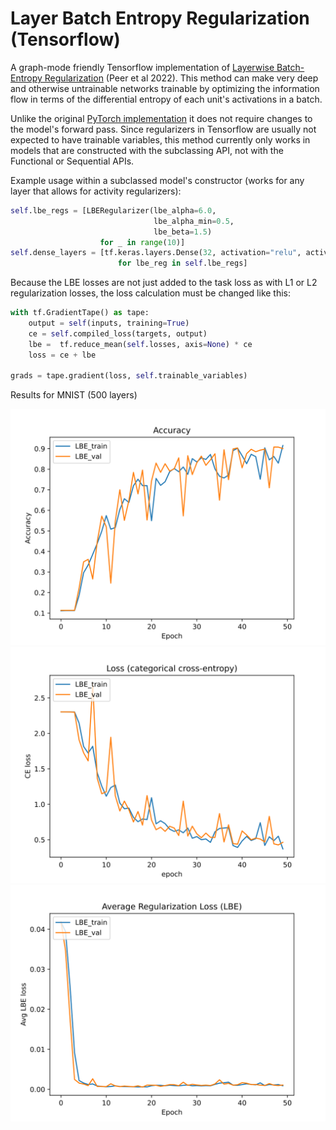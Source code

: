 # Layer Batch Entropy Regularization (Tensorflow)

A graph-mode friendly Tensorflow implementation of [Layerwise Batch-Entropy Regularization](https://openreview.net/forum?id=LJohl5DnZf) (Peer et al 2022). This method can make very deep and otherwise untrainable networks trainable by optimizing the information flow in terms of the differential entropy of each unit's activations in a batch.

Unlike the original [PyTorch implementation](https://github.com/peerdavid/layerwise-batch-entropy) it does not require changes to the model's forward pass. Since regularizers in Tensorflow are usually not expected to have trainable variables, this method currently only works in models that are constructed with the subclassing API, not with the Functional or Sequential APIs.

Example usage within a subclassed model's constructor (works for any layer that allows for activity regularizers):
```python
self.lbe_regs = [LBERegularizer(lbe_alpha=6.0,
                                lbe_alpha_min=0.5,
                                lbe_beta=1.5)
                    for _ in range(10)]
self.dense_layers = [tf.keras.layers.Dense(32, activation="relu", activity_regularizer=lbe_reg)
                        for lbe_reg in self.lbe_regs]

```

Because the LBE losses are not just added to the task loss as with L1 or L2 regularization losses, the loss calculation must be changed like this:
```python
with tf.GradientTape() as tape:
    output = self(inputs, training=True)
    ce = self.compiled_loss(targets, output)
    lbe =  tf.reduce_mean(self.losses, axis=None) * ce
    loss = ce + lbe

grads = tape.gradient(loss, self.trainable_variables)
```
Results for MNIST (500 layers)

![Accuracies](experiments/results/FNN_MNIST_14/accuracies.svg)
![Categorical Crossentropy](experiments/results/FNN_MNIST_14/crossentropy.svg)
![Batch Entropy Loss](experiments/results/FNN_MNIST_14/LBE_loss.svg)
